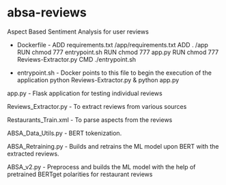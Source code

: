 # absa-reviews
Aspect Based Sentiment Analysis for user reviews


* Dockerfile			- 	ADD requirements.txt /app/requirements.txt
					ADD . /app
					RUN chmod 777 entrypoint.sh
					RUN chmod 777 app.py
					RUN chmod 777 Reviews-Extractor.py
					CMD ./entrypoint.sh

* entrypoint.sh			- Docker points to this file to begin the execution of the application
					python Reviews-Extractor.py &
					python app.py

app.py				- Flask application for testing individual reviews							

Reviews_Extractor.py 		- To extract reviews from various sources

Restaurants_Train.xml		- To parse aspects from the reviews

ABSA_Data_Utils.py		- BERT tokenization.

ABSA_Retraining.py		- Builds and retrains the ML model upon BERT with the extracted reviews.

ABSA_v2.py			- Preprocess and builds the ML model with the help of pretrained BERTget polarities for restaurant reviews


